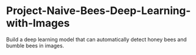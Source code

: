 # Project-Naive-Bees-Deep-Learning-with-Images
Build a deep learning model that can automatically detect honey bees and bumble bees in images.
